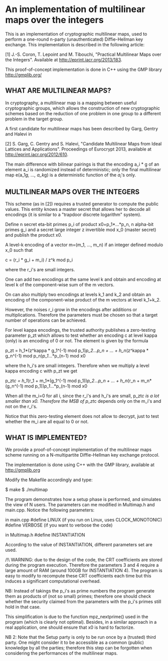 An implementation of multilinear maps over the integers
=======================================================

This is an implementation of cryptographic multilinear maps, used to perform a
one-round n-party (unauthenticated) Diffie-Hellman key exchange. This
implementation is described in the following article:

[1] J.-S. Coron, T. Lepoint and M. Tibouchi, "Practical Multilinear Maps over
the Integers". Available at http://eprint.iacr.org/2013/183.

This proof-of-concept implementation is done in C++ using the GMP library
http://gmplib.org/


WHAT ARE MULTILINEAR MAPS?
--------------------------

In cryptography, a multilinear map is a mapping between useful cryptographic
groups, which allows the construction of new cryptographic schemes based on
the reduction of one problem in one group to a different problem in the target
group.

A first candidate for multilinear maps has been described by Garg, Gentry and
Halevi in

[2] S. Garg, C. Gentry and S. Halevi, "Candidate Multilinear Maps from Ideal
Lattices and Applications". Proceedings of Eurocrypt 2013, available at
http://eprint.iacr.org/2012/610.

The main difference with bilinear pairings is that the encoding a_i * g of an
element a_i is randomized instead of deterministic; only the final multilinear
map e(a_1*g, ..., a_k*g) is a deterministic function of the  $a_i$'s only.


MULTILINEAR MAPS OVER THE INTEGERS
----------------------------------

This scheme (as in [2]) requires a trusted generator to compute the public
values. This entity knows a master secret that allows her to decode all
encodings (it is similar to a "trapdoor discrete logarithm" system).

Define n secret eta-bit primes p_i of product x0=p_1*...*p_n, n alpha-bit
primes g_i and a secret large integer z invertible mod x_0 (master secret) and
publish the product x0.

A level-k encoding of a vector m=(m_1, ..., m_n) if an integer defined modulo
x_0 such that

c = (r_i * g_i + m_i) / z^k    mod p_i

where the r_i's are small integers.

One can add two encodings at the same level k and obtain and encoding at level
k of the component-wise sum of the m vectors.

On can also multiply two encodings at levels k_1 and k_2 and obtain an
encoding of the component-wise product of the m vectors at level k_1+k_2.

However, the noises r_i grow in the encodings after additions or
multiplications. Therefore the parameters must be chosen so that a target
number of operations can be achieved.

For level kappa encodings, the trusted authority publishes a zero-testing
parameter p_zt which allows to test whether an encoding c at level kappa (only)
is an encoding of 0 or not. The element is given by the formula

p_zt = 	h_1*(z^kappa * g_1^(-1) mod p_1)*p_2*...*p_n + ... 
		+ h_n*(z^kappa * g_n^(-1) mod p_n)*p_1*...*p_(n-1) mod x0

where the h_i's are small integers. Therefore when we multiply a level kappa
encoding c with p_zt we get

p_zt*c = 	h_1*(r_1 + m_1*(g_1^(-1) mod p_1))*p_2*...*p_n + ... 
			+ h_n*(r_n + m_n*(g_n^(-1) mod p_1))*p_1*...*p_(n-1) mod x0

When all the m_i=0 for all i, since the r_i's and h_i's are small, p_zt*c is a
lot smaller than x0. Therefore the MSB of p_zt*c depends only on the m_i's and
not on the r_i's.

Notice that this zero-testing element does not allow to decrypt, just to test
whether the m_i are all equal to 0 or not.


WHAT IS IMPLEMENTED?
--------------------

We provide a proof-of-concept implementation of the multilinear maps scheme
running on a N-multipartite Diffie-Hellman key exchange protocol.

The implementation is done using C++ with the GMP library, available at
http://gmplib.org

Modify the Makefile accordingly and type:

$ make
$ ./multimap

The program demonstrates how a setup phase is performed, and simulates the
view of N users. The parameters can me modified in Multimap.h and main.cpp.
Notice the following parameters:

in main.cpp
				#define LINUX (if you run on Linux, uses CLOCK_MONOTONIC)
				#define VERBOSE (if you want to verbose the code)

in Multimap.h
				#define INSTANTIATION

According to the value of INSTANTIATION, different parameters set are used.

/!\ WARNING: due to the design of the code, the CRT coefficients are stored
during the program execution. Therefore the parameters 3 and 4 require a large
amount of RAM (around 100GB for INSTANTIATION 4). The program is easy to
modify to recompute these CRT coefficients each time but this induces a
significant computational overhead.

NB: Instead of takings the p_i's as prime numbers the program generate them as
products of (not so small) primes; therefore one should check whether the
security claimed from the parameters with the p_i's primes still hold in that
case.

This simplification is due to the function mpz_nextprime() used in the program
(which is clearly not optimal). Besides, in a similar approach in a real
application, one should ensure that x0 is hard to factorize.

NB 2: Note that the Setup party is only to be run once by a (trusted) third
party. One might consider it to be accessible as a common (public) knowledge
by all the parties; therefore this step can be forgotten when considering the
performances of the multilinear maps.
